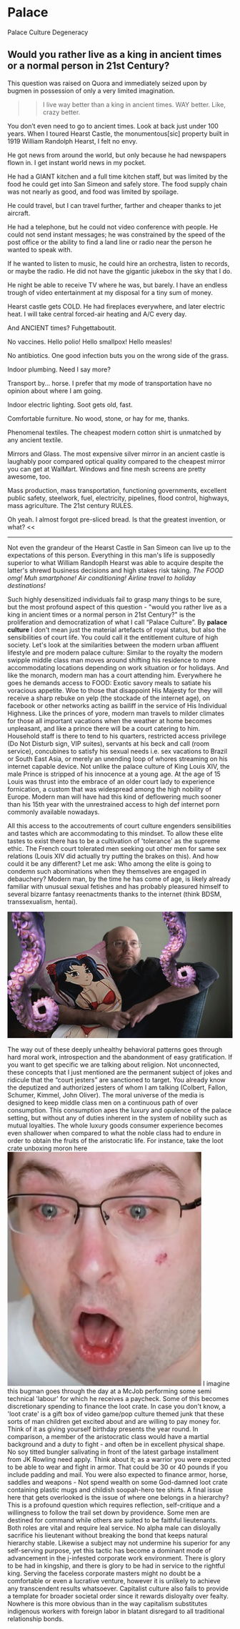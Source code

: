 # Palace

Palace Culture Degeneracy

## Would you rather live as a king in ancient times or a normal person in 21st Century?

This question was raised on Quora and immediately seized upon by bugmen in possession of only a very limited imagination.

>> I live way better than a king in ancient times. WAY better. Like, crazy better.

You don’t even need to go to ancient times. Look at back just under 100 years. When I toured Hearst Castle, the monumentous[sic] property built in 1919 William Randolph Hearst, I felt no envy.

He got news from around the world, but only because he had newspapers flown in. I get instant world news in my pocket.

He had a GIANT kitchen and a full time kitchen staff, but was limited by the food he could get into San Simeon and safely store. The food supply chain was not nearly as good, and food was limited by spoilage.

He could travel, but I can travel further, farther and cheaper thanks to jet aircraft.

He had a telephone, but he could not video conference with people. He could not send instant messages; he was constrained by the speed of the post office or the ability to find a land line or radio near the person he wanted to speak with.

If he wanted to listen to music, he could hire an orchestra, listen to records, or maybe the radio. He did not have the gigantic jukebox in the sky that I do.

He night be able to receive TV where he was, but barely. I have an endless trough of video entertainment at my disposal for a tiny sum of money.

Hearst castle gets COLD. He had fireplaces everywhere, and later electric heat. I will take central forced-air heating and A/C every day.

And ANCIENT times? Fuhgettaboutit.

No vaccines. Hello polio! Hello smallpox! Hello measles!

No antibiotics. One good infection buts you on the wrong side of the grass.

Indoor plumbing. Need I say more?

Transport by… horse. I prefer that my mode of transportation have no opinion about where I am going.

Indoor electric lighting. Soot gets old, fast.

Comfortable furniture. No wood, stone, or hay for me, thanks.

Phenomenal textiles. The cheapest modern cotton shirt is unmatched by any ancient textile.

Mirrors and Glass. The most expensive silver mirror in an ancient castle is laughably poor compared optical quality compared to the cheapest mirror you can get at WalMart. Windows and fine mesh screens are pretty awesome, too.

Mass production, mass transportation, functioning governments, excellent public safety, steelwork, fuel, electricity, pipelines, flood control, highways, mass agriculture. The 21st century RULES.

Oh yeah. I almost forgot pre-sliced bread. Is that the greatest invention, or what? <<


---


Not even the grandeur of the Hearst Castle in San Simeon can live up to the expectations of this person. Everything in this man's life is supposedly superior to what William Randoplh Hearst was able to acquire despite the latter's shrewd business decisions and high stakes risk taking.
*The FOOD omg!*
*Muh smartphone!* 
*Air conditioning!*
*Airline travel to holiday destinations!*

Such highly desensitized individuals fail to grasp many things to be sure, but the most profound aspect of this question - "would you rather live as a king in ancient times or a normal person in 21st Century?" is the proliferation and democratization of what I call “Palace Culture”.
By **palace culture** I don't mean just the material artefacts of royal status, but also the sensibilities of court life. You could call it the entitlement culture of high society.
Let's look at the similarities between the modern urban affluent lifestyle and pre modern palace culture: 
Similar to the royalty the modern swipple middle class man moves around shifting his residence to more accommodating locations depending on work situation or for holidays. And like the monarch, modern man has a court attending him. Everywhere he goes he demands access to FOOD:  Exotic savory meals to satiate his voracious appetite. Woe to those that disappoint His Majesty for they will receive a sharp rebuke on yelp (the stockade of the internet age), on facebook or other networks acting as bailiff in the service of His Individual Highness.
Like the princes of yore, modern man travels to milder climates for those all important vacations when the weather at home becomes unpleasant, and like a prince there will be a court catering to him. Household staff is there to tend to his quarters, restricted access privilege (Do Not Disturb sign, VIP suites), servants at his beck and call (room service), concubines to satisfy his sexual needs i.e. sex vacations to Brazil or South East Asia, or merely an unending loop of whores streaming on his internet capable device. Not unlike the palace culture of King Louis XIV, the male Prince is stripped of his innocence at a young age. At the age of 15 Louis was thrust into the embrace of an older court lady to experience fornication, a custom that was widespread among the high nobility of Europe. Modern man will have had this kind of deflowering much sooner than his 15th year with the unrestrained access to high def internet porn commonly available nowadays. 

All this access to the accoutrements of court culture engenders sensibilities and tastes which are accommodating to this mindset. To allow these elite tastes to exist there has to be a cultivation of 'tolerance' as the supreme ethic. The French court tolerated men seeking out other men for same sex relations (Louis XIV did actually try putting the brakes on this). And how could it be any different? Let me ask: Who among the elite is going to condemn such abominations when they themselves are engaged in debauchery? Modern man, by the time he has come of age, is likely already familiar with unusual sexual fetishes and has probably pleasured himself to several bizarre fantasy reenactments thanks to the internet (think BDSM, transsexualism, hentai).


![enter image description here](https://github.com/harrygoldblatt/writings/blob/master/kurthentai-768x432.jpg?raw=true)

The way out of these deeply unhealthy behavioral patterns goes through hard moral work, introspection and the abandonment of easy gratification. If you want to get specific we are talking about religion. Not unconnected, these concepts that I just mentioned are the permanent subject of jokes and ridicule that the “court jesters” are sanctioned to target. You already know the deputized and authorized jesters of whom I am talking (Colbert, Fallon, Schumer, Kimmel, John Oliver). 
The moral universe of the media is designed to keep middle class men on a continuous path of over consumption. This consumption apes the luxury and opulence of the palace setting, but without any of duties inherent in the system of nobility such as mutual loyalties. The whole luxury goods consumer experience becomes even shallower when compared to what the noble class had to endure in order to obtain the fruits of the aristocratic life. For instance, take the loot crate unboxing moron here
![enter image description here](https://github.com/harrygoldblatt/writings/blob/master/buttscrying.png?raw=true)
I imagine this bugman goes through the day at a McJob performing some semi technical 'labour' for which he receives a paycheck. Some of this becomes discretionary spending to finance the loot crate. In case you don't know, a 'loot crate' is a gift box of video game/pop culture themed junk that these sorts of man children get excited about and are willing to pay money for. Think of it as giving yourself birthday presents the year round. In comparison, a member of the aristocratic class would have a martial background and a duty to fight - and often be in excellent physical shape. No soy titted bungler salivating in front of the latest garbage installment from JK Rowling need apply. Think about it; as a warrior you were expected to be able to wear and fight in armor. That could be 30 or 40 pounds if you include padding and mail. You were also expected to finance armor, horse, saddles and weapons - Not spend wealth on some God-damned loot crate containing plastic mugs and childish soopah-hero tee shirts.
A final issue here that gets overlooked is the issue of where one belongs in a hierarchy?
This is a profound question which requires reflection, self-critique and a willingness to follow the trail set down by providence. Some men are destined for command while others are suited to be faithful lieutenants. Both roles are vital and require leal service. No alpha male can disloyally sacrifice his lieutenant without breaking the bond that keeps natural hierarchy stable. Likewise a subject may not undermine his superior for any self-serving purpose, yet this tactic has become a dominant mode of advancement in the j-infested corporate work environment.
There is glory to be had in kingship, and there is glory to be had in service to the rightful king. Serving the faceless corporate masters might no doubt be a comfortable or even a lucrative venture, however it is unlikely to achieve any transcendent results whatsoever. Capitalist culture also fails to provide a template for broader societal order since it rewards disloyalty over fealty. Nowhere is this more obvious than in the way capitalism substitutes indigenous workers with foreign labor in blatant disregard to all traditional relationship bonds.   

<!--stackedit_data:
eyJoaXN0b3J5IjpbLTcxNTI0ODA1XX0=
-->